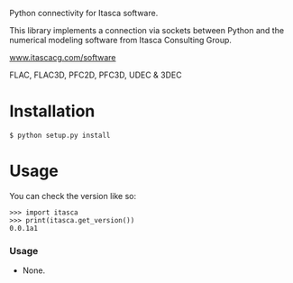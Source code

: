 Python connectivity for Itasca software.

This library implements a connection via sockets between Python and
the numerical modeling software from Itasca Consulting
Group.

www.itascacg.com/software

FLAC, FLAC3D, PFC2D, PFC3D, UDEC & 3DEC

# Installation

    $ python setup.py install

# Usage

You can check the version like so:

    >>> import itasca
    >>> print(itasca.get_version())
    0.0.1a1

### Usage

- None.
